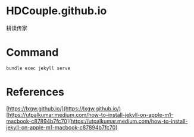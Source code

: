 # HDCouple.github.io
耕读传家


# Command
```sh
bundle exec jekyll serve
```

# References
[https://lxgw.github.io/](https://lxgw.github.io/)  
[https://utpalkumar.medium.com/how-to-install-jekyll-on-apple-m1-macbook-c87894b7fc70](https://utpalkumar.medium.com/how-to-install-jekyll-on-apple-m1-macbook-c87894b7fc70)  
